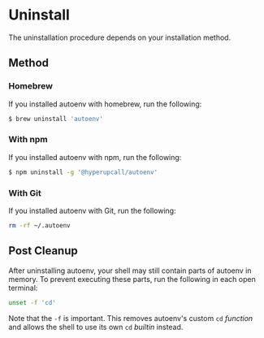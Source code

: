 # Uninstall

The uninstallation procedure depends on your installation method.

## Method

### Homebrew

If you installed autoenv with homebrew, run the following:

```sh
$ brew uninstall 'autoenv'
```

### With npm

If you installed autoenv with npm, run the following:

```sh
$ npm uninstall -g '@hyperupcall/autoenv'
```

### With Git

If you installed autoenv with Git, run the following:

```sh
rm -rf ~/.autoenv
```

## Post Cleanup

After uninstalling autoenv, your shell may still contain parts of autoenv in memory. To prevent executing these parts, run the following in each open terminal:

```sh
unset -f 'cd'
```

Note that the `-f` is important. This removes autoenv's custom `cd` _function_ and allows the shell to use its own `cd` _builtin_ instead.
